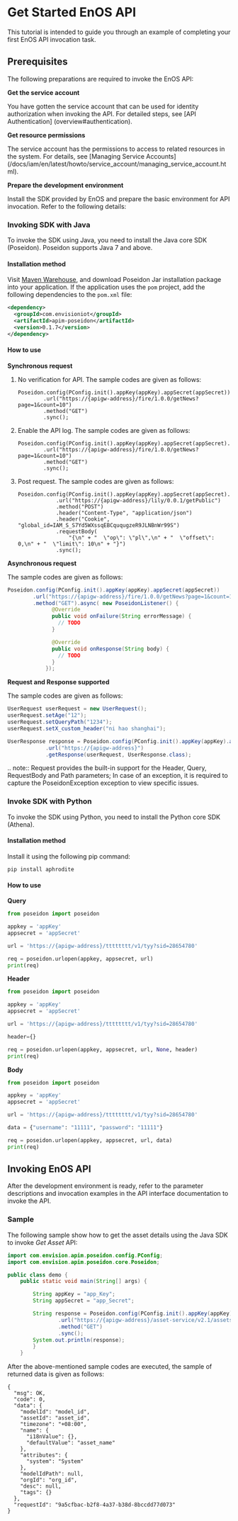 ﻿# Get Started EnOS API



This tutorial is intended to guide you through an example of completing your first EnOS API invocation task.

## Prerequisites

The following preparations are required to invoke the EnOS API:

**Get the service account**

You have gotten the service account that can be used for identity authorization when invoking the API. For detailed steps, see [API Authentication] (overview#authentication).

**Get resource permissions**

The service account has the permissions to access to related resources in the system. For details, see [Managing Service Accounts] (/docs/iam/en/latest/howto/service_account/managing_service_account.html).

**Prepare the development environment**

Install the SDK provided by EnOS and prepare the basic environment for API invocation. Refer to the following details:

### Invoking SDK with Java
To invoke the SDK using Java, you need to install the Java core SDK (Poseidon). Poseidon supports Java 7 and above.

#### Installation method
Visit [Maven Warehouse](https://mvnrepository.com/artifact/com.envisioniot/apim-poseidon/0.1.7), and download Poseidon Jar installation package into your application. If the application uses the `pom` project, add the following dependencies to the `pom.xml` file:

```xml
<dependency>
  <groupId>com.envisioniot</groupId>
  <artifactId>apim-poseidon</artifactId>
  <version>0.1.7</version>
</dependency>
```
#### How to use

**Synchronous request**

1. No verification for API. The sample codes are given as follows:

   ```
   Poseidon.config(PConfig.init().appKey(appKey).appSecret(appSecret))
           .url("https://{apigw-address}/fire/1.0.0/getNews?page=1&count=10")
           .method("GET")
           .sync();
   ```

2. Enable the API log. The sample codes are given as follows:

   ```
   Poseidon.config(PConfig.init().appKey(appKey).appSecret(appSecret).debug())
           .url("https://{apigw-address}/fire/1.0.0/getNews?page=1&count=10")
           .method("GET")
           .sync();
   ```

3. Post request. The sample codes are given as follows:

   ```
   Poseidon.config(PConfig.init().appKey(appKey).appSecret(appSecret).debug())
               .url("https://{apigw-address}/lily/0.0.1/getPublic")
               .method("POST")
               .header("Content-Type", "application/json")
               .header("Cookie", "global_id=IAM_S_S7Yd5WXssqEBCququgzeR9JLNBnWr99S")
               .requestBody(
                   "{\n" + "  \"op\": \"pl\",\n" + "  \"offset\": 0,\n" + "  \"limit\": 10\n" + "}")
               .sync();
   ```

**Asynchronous request**

The sample codes are given as follows:

```java
Poseidon.config(PConfig.init().appKey(appKey).appSecret(appSecret))
        .url("https://{apigw-address}/fire/1.0.0/getNews?page=1&count=10")
        .method("GET").async( new PoseidonListener() {
              @Override
              public void onFailure(String errorMessage) {
                // TODO
              }

              @Override
              public void onResponse(String body) {
                // TODO
              }
            });
```

**Request and Response supported**

The sample codes are given as follows:

```java
UserRequest userRequest = new UserRequest();
userRequest.setAge("12");
userRequest.setQueryPath("1234");
userRequest.setX_custom_header("ni hao shanghai");

UserResponse response = Poseidon.config(PConfig.init().appKey(appKey).appSecret(appSecret).debug())
            .url("https://{apigw-address}")
            .getResponse(userRequest, UserResponse.class);
```
.. note:: Request provides the built-in support for the Header, Query, RequestBody and Path parameters; In case of an exception, it is required to capture the PoseidonException exception to view specific issues.

### Invoke SDK with Python
To invoke the SDK using Python, you need to install the Python core SDK (Athena).

#### Installation method

Install it using the following pip command:

```
pip install aphrodite
```

#### How to use

**Query** 

```python
from poseidon import poseidon

appkey = 'appKey'
appsecret = 'appSecret'

url = 'https://{apigw-address}/tttttttt/v1/tyy?sid=28654780'

req = poseidon.urlopen(appkey, appsecret, url)
print(req)
```
**Header**

```python
from poseidon import poseidon

appkey = 'appKey'
appsecret = 'appSecret'

url = 'https://{apigw-address}/tttttttt/v1/tyy?sid=28654780'

header={}

req = poseidon.urlopen(appkey, appsecret, url, None, header)
print(req)

```

**Body**

```python
from poseidon import poseidon

appkey = 'appKey'
appsecret = 'appSecret'

url = 'https://{apigw-address}/tttttttt/v1/tyy?sid=28654780'

data = {"username": "11111", "password": "11111"}

req = poseidon.urlopen(appkey, appsecret, url, data)
print(req)

```

## Invoking EnOS API

After the development environment is ready, refer to the parameter descriptions and invocation examples in the API interface documentation to invoke the API.

### Sample

The following sample show how to get the asset details using the Java SDK to invoke *Get Asset* API:

```java
import com.envision.apim.poseidon.config.PConfig;
import com.envision.apim.poseidon.core.Poseidon;

public class demo {
    public static void main(String[] args) {

        String appKey = "app_Key";
        String appSecret = "app_Secret";

        String response = Poseidon.config(PConfig.init().appKey(appKey).appSecret(appSecret))
                .url("https://{apigw-address}/asset-service/v2.1/assets?action=get&orgId={org_id}&assetId={asset_id}")
                .method("GET")
                .sync();
        System.out.println(response);
        }
    }
```

After the above-mentioned sample codes are executed, the sample of returned data is given as follows:

```
{
  "msg": OK,
  "code": 0,
  "data": {
    "modelId": "model_id",
    "assetId": "asset_id",
    "timezone": "+08:00",
    "name": {
      "i18nValue": {},
      "defaultValue": "asset_name"
    },
    "attributes": {
      "system": "System"
    },
    "modelIdPath": null,
    "orgId": "org_id",
    "desc": null,
    "tags": {}
  },
  "requestId": "9a5cfbac-b2f8-4a37-b38d-8bccdd77d073"
}
```


